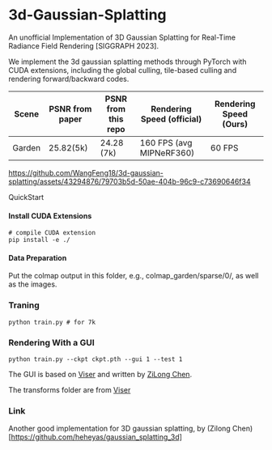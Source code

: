 # 3d-Gaussian-Splatting 
An unofficial Implementation of 3D Gaussian Splatting for Real-Time Radiance Field Rendering [SIGGRAPH 2023].

We implement the 3d gaussian splatting methods through PyTorch with CUDA extensions, including the global culling, tile-based culling and rendering forward/backward codes.

| Scene | PSNR from paper | PSNR from this repo | Rendering Speed (official) | Rendering Speed (Ours) |
| --- | --- | --- | --- | --- |
| Garden | 25.82(5k) | 24.28 (7k) | 160 FPS (avg MIPNeRF360) | 60 FPS |



https://github.com/WangFeng18/3d-gaussian-splatting/assets/43294876/79703b5d-50ae-404b-96c9-c73690646f34



QuickStart

#### Install CUDA Extensions
```
# compile CUDA extension
pip install -e ./
```
#### Data Preparation
Put the colmap output in this folder, e.g., colmap_garden/sparse/0/, as well as the images.

### Traning
```
python train.py # for 7k
```

### Rendering With a GUI

```
python train.py --ckpt ckpt.pth --gui 1 --test 1
```
The GUI is based on [Viser](https://github.com/nerfstudio-project/viser) and written by [ZiLong Chen](https://github.com/heheyas).


The transforms folder are from [Viser](https://github.com/nerfstudio-project/viser)

### Link
Another good implementation for 3D gaussian splatting, by (Zilong Chen)[https://github.com/heheyas/gaussian_splatting_3d]

